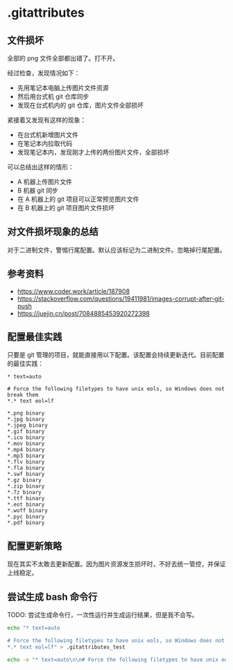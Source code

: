 # .gitattributes

## 文件损坏

全部的 png 文件全部都出错了。打不开。

经过检查，发现情况如下：

- 先用笔记本电脑上传图片文件资源
- 然后用台式机 git 仓库同步
- 发现在台式机内的 git 仓库，图片文件全部损坏

紧接着又发现有这样的现象：

- 在台式机新增图片文件
- 在笔记本内拉取代码
- 发现笔记本内，发现刚才上传的两份图片文件，全部损坏

可以总结出这样的情形：

- A 机器上传图片文件
- B 机器 git 同步
- 在 A 机器上的 git 项目可以正常预览图片文件
- 在 B 机器上的 git 项目图片文件损坏

## 对文件损坏现象的总结

对于二进制文件，警惕行尾配置。默认应该标记为二进制文件。忽略掉行尾配置。

## 参考资料

- https://www.coder.work/article/187908
- https://stackoverflow.com/questions/19411981/images-corrupt-after-git-push
- https://juejin.cn/post/7084885453920272398

## 配置最佳实践

只要是 git 管理的项目，就能直接用以下配置。该配置会持续更新迭代。目前配置的最佳实践：

```text
* text=auto

# Force the following filetypes to have unix eols, so Windows does not break them
*.* text eol=lf

*.png binary
*.jpg binary
*.jpeg binary
*.gif binary
*.ico binary
*.mov binary
*.mp4 binary
*.mp3 binary
*.flv binary
*.fla binary
*.swf binary
*.gz binary
*.zip binary
*.7z binary
*.ttf binary
*.eot binary
*.woff binary
*.pyc binary
*.pdf binary
```

## 配置更新策略

现在其实不太敢去更新配置。因为图片资源发生损坏时，不好去统一管控，并保证上线稳定。

## 尝试生成 bash 命令行

TODO: 尝试生成命令行，一次性运行并生成运行结果，但是我不会写。

```bash
echo "* text=auto

# Force the following filetypes to have unix eols, so Windows does not break them
*.* text eol=lf" > .gitattributes_test
```

```bash
echo -e "* text=auto\n\n# Force the following filetypes to have unix eols, so Windows does not break them\n*.* text eol=lf" > .gitattributes_test
```
